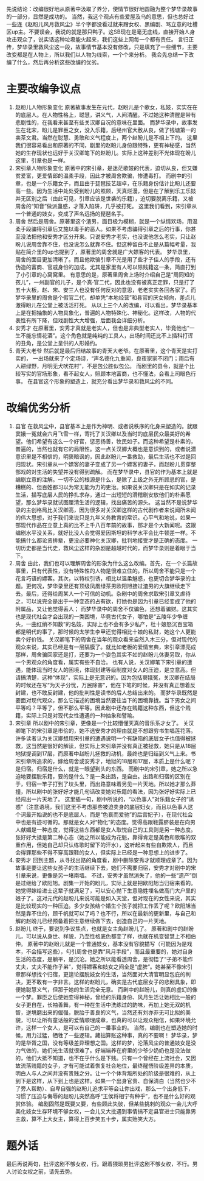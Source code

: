 先说结论：改编很好地从原著中汲取了养分，使情节很好地圆融为整个梦华录故事的一部分，显然是成功的。
当然，我这个观点有些爱屋及乌的意思，但也总好过一些连《赵盼儿风月救风尘》半个字都没看过就来蹭女权、黑编剧、骂立意的吐槽区up主。不要误会，我说的就是那只鸭子。这SB现在是毫无底线，直接开始人身攻击观众了，说实话这种垃圾能火起来，我们这些上网每一个都有责任。
言归正传，梦华录里救风尘这一段，故事情节基本没有修改，只是填充了一些细节，主要改变都是在人物上，所以我们以人物为线索，一个个来分析。
我会先总结一下改编了什么，然后再分析这些改编的优劣。
# 主要改编争议点
1. 赵盼儿人物形象变化
原著故事发生在元代，赵盼儿是个歌女，私妓，实实在在的底层人。在人物性格上，聪慧，讲义气，人间清醒。不过她这种清醒是带有悲剧性的，在我看来甚至有些关汉卿自况的意味在里面。
而梦华录中，故事发生在北宋，盼儿是罪臣之女，没入乐籍，后经州官大赦从良，做了钱塘第一的卖茶文君。当然在聪慧、勇敢和义气程度上，两个赵盼儿是不相上下的。
这里我们很容易看出和原著的不同，剧里的赵盼儿身份跟特殊，更有神秘感，当然她的生存现状也远好于关汉卿笔下的赵盼儿。实际上这种差别不光体现在盼儿这里，引章也是一样。
2. 宋引章人物形象变化
原著中的宋引章，是迷茫歌妓的代表，迫切从良，但又嫌贫爱富，更爱情郎的温柔手段，因此才被周舍欺骗，惨遭毒打。
而剧中的引章，也是一个乐籍女子，而且由于琵琶技艺超卓，在乐籍身份估计比盼儿还要高一些。因为生活中处处受到盼儿的照顾，天真烂漫，但是在了解到乐工乐妓并无区别之后（由此可见，引章应该是世袭的乐籍），迫切要脱离乐籍，又被周舍的“知音”做派蛊惑，才落入陷阱，几乎被打死。
这里我们看到，宋引章从一个普通的妓女，变成了声名远扬的琵琶名手。
2. 周舍
然后是周舍。原著里这个渣男，面目极为模糊，就是一个纵情欢场，用温柔手段骗得引章后又施以毒手的恶人。如果不考虑骗得引章之后的行事，你甚至没法把他和安秀才区分开来。只说安秀才老实，也没说他怎么老实，只让赵盼儿说周舍靠不住，也没说怎么就靠不住。但这种留白不止是从篇幅考量，我贴在简介里的up也提到了，原著里的周舍就是广大嫖客的代表。
梦华录里，周舍的面目更加清晰了。而且他欺骗引章不光是用了些才子佳人的手段，还有伪造的富商、官戚身份的加成。尤其是家里有人可以除贱籍这一条，简直打到了小引章的心窝窝里。
有意思的是，原著里周舍上场时介绍自己是“周同知的孩儿”，一州副官的儿子，是个真·官二代，因此也没有被真正定罪，只是打了五十大板，赵、宋、安三人也没有任何反对的意思，老老实实各回各家了。而梦华录里的周舍是个假官二代，却单凭“本地经营”和县官的厌女倾向，差点儿激得盼儿在公堂上被活活打死。
从以上三个人的改编，可以看出，梦华录基本上是在把抽象的人物具象化，普遍的人物特殊化、神秘化。这样改，人物的代表性有所下降，但戏剧性大大增强，后面我会详细分析。
3. 安秀才
在原著里，安秀才真就是老实人，但也是非典型老实人，毕竟他也“一生不能忘情花酒”。这个角色就是纯纯的工具人，出场时间还比不上插科打诨的丑角，是公堂上呈供的人形婚约。
4. 青天大老爷
然后就是最后归结故事的青天大老爷。在原著里，这个青天是实打实的， 一出场就来了个定场诗，“声名德化九重闻，良夜家家不闭门；雨后有人耕绿野，月明无犬吠花村”，不是包公胜似包公。
而剧里的县令，就是个比较写实的官场形象，看不起女人，照顾本地富商，也不懂法，会看上司眼色行事。
在县官这个形象的塑造上，就充分看出梦华录和救风尘的不同。
# 改编优劣分析
1. 县官
在救风尘中，县官基本上是作为神明、或者说秩序的化身来塑造的。就跟窦娥一冤就会六月飞雪一样，寄托了关汉卿以及当时的底层民众最美好的希望。他们希望有这么一个好官，惩恶扬善，牧民如子。而这种希望是朴素的，普遍的，当然也就有它的局限性。这一点关汉卿大概也是意识到的，或者说潜意识里是不相信的，明褒暗讽的，因此赵盼儿一番救助，最后生活也不过是回归现状。宋引章从一个嫖客的妻子变成了另一个嫖客的妻子，而赵盼儿贯穿整部戏的对生活的失望并没有得到疏解。
而在梦华录中，县官的作为基本上就是编剧立意的注解。一切不公的根源是什么，是除了上级之外无所顾忌的官，是糟糕的、但百姓都习以为常无能为力的吏治。如果说关汉卿只是在如实的记录生活，描写底层人民的挣扎求存，通过一出短短的滑稽剧安放他们的朴素愿望，那么梦华录就试图厘清生活的逻辑，找出痛苦的源头。
这当然不是说梦华录的主创格局比关汉卿高，因为很多对关汉卿这样的古代剧作者来说闻所未闻的伟大思想，对于我们来说只是九年义务教育的常识。心平气和地说，如果一部现代作品在立意上真的比不上千八百年前的故事，那才是个大新闻呢。这跟编剧水平没关系，就好比没人会觉得爱因斯坦的科学水平会比牛顿差一样。不能搞什么都论资排辈，更没必要神化关汉卿，批判地接受才是正确的态度。
一切历史都是当代史，救风尘这样的杂剧是超越时代的，而梦华录则是着眼于当下。
2. 周舍
由此，我们也可以理解周舍的形象为什么这么改编。首先，在一个长篇故事里，只有代表性，没有特殊性的人物是很难立住的。所以周舍不能只是一个花言巧语的嫖客。其次，以特权引诱，相比以温柔魅惑，也更切合梦华录的主题。更何况，梦华录里还有顶级凤凰绿茶男欧阳旭接过渣男的大旗继续走下去。最后，还得给周某人一个可信的动机。杂剧中的周舍求取宋引章又虐待之，可以说完全是出于一种变态的占有欲，打她也是因为引章已经变成了他的附属品，又让他觉得丢人；
而梦华录中的周舍不仅骗色，还想着骗财。这其实也是现代社会才会出现的一类困境，毕竟古代女子，哪怕是“五陵年少争缠头，一曲红绡不知数”的名妓，实际上也不会有多少私产，杜十娘怒沉百宝箱都是明代的事了，那时候的太学生李甲还觉得相比十娘的私财，她这个人更能卖个好价钱。
关汉卿笔下的周舍在当年的观众看来自然入木三分，但对现代的观众来说，其实已经是有一层隔膜了。就比如老板的爱情宝典，宋引章漂亮成那样，周舍骗回家还是打，还要为一个姿色其实不如的赵盼儿休妻另取，你从一个男观众的角度看，属实有些不自洽。
也有人说，关汉卿笔下宋引章的遭遇，能体现当时女人的困境，体现封建等级制度对女人的压迫，是立意高。但请搞清楚，这种“体现”，实际上是无意识的。因为包括窦娥冤，关汉卿在结局的时候还在写“为天子分忧，万民除害”，他在下笔的时候，并没有真正想着反封建，也不敢反封建，他的批判性是读书的后人总结出来的。
而梦华录既然是要面对现代观众，那么它描述的困境当然要往当下的困境靠拢。当下男女之间平等吗？平等了，但不那么平等。因此剧中还存在贱籍这种东西，但这个贱籍，实际上只是对现代女性遭遇的一种抽象和譬喻。
3. 宋引章
所以剧中的宋引章，更像是一个比较懵懂天真的音乐系才女了。
关汉卿笔下的宋引章是市侩的，她不选安秀才的理由就是不想跟穷书生唱莲花落。许多读者认为关汉卿想用宋引章的遭遇说明一个有缺陷的底层女子也值得被拯救，这当然是很好的解读，但实际上宋引章并没有真正被拯救，她只是从18层地狱提调到17层，而原著中赵盼儿拯救的动机，最终也是归结到义气上来。书宋引章所追求的，嫁给周舍或安秀才，地狱的18层和17层，本质上是什么呢？是归宿。归宿是什么，就是一眼望到头的东西。
而剧中的宋引章，她之所以急迫地要摆脱乐籍，要的是什么？是一条出路，是自由。出路和归宿的区别在于，归宿一竿子打到了坟头里，而出路意味着另见一片天地。所以她才那么莽撞，所以剧中的张好好才能几句话改变她对乐籍的看法，因为张好好实际上已经闯出一片天地了。
这里插一句，剧中所说的，“以色事人”对乐籍女子的“诱惑”（注意语境，我们这里不考虑那些被迫卖身的底层妇女，而且以色事人这个词最开始说的也不是底层人，而是“色衰而爱驰”的后宫妃子），在现代社会中也是有迹可循的。那就是女人对“物化”的态度。觉得高跟鞋露脐装是在向男人献媚是一种态度，觉得这些东西都是女人取悦自己的工具则是另一种态度。张好好大抵是第二种心态（她之所以能成为花魁，靠得肯定是美色和歌喉的双重作用，但她自己却只认练歌时留下的汗水），这听起来有些自欺欺人，而且会得罪那些不得不穿高跟鞋的女人，但实际上已经是一种思想上的进步了。
3. 安秀才
回到主题，从寻找出路的角度看，剧中删除安秀才就顺理成章了。因为故事是要让这些女孩子的生活继续下去，她们不需要归宿，安秀才对剧中的宋引章来说，更像是另一堵南墙。
不过，安秀才虽然消失了，他的一些“遗产”倒是过继给了欧阳旭。剧集一开始的盼儿，实际上就是把欧阳旭当归宿来看的。她觉得嫁给进士这辈子就满足了，可以安心抛下生意隐姓埋名做高门大户里的娘子了。这对元代的赵盼儿来说可能是如入天堂，但对现在的女性来说，其实是比较现实的一种压迫。多少女孩结个婚生个孩子就把工作丢了呢？欧阳旭当然是靠不住的，顾千帆就可以了吗？也不行，所以在最新的更新里，与自己和解的赵盼儿已经预备着把生意继续做下去，创造自己的一片天地。
4. 赵盼儿
终于，要说到争议焦点，也就是女主角赵盼儿了。
原著和剧中的赵盼儿，可以说从身世、样貌，乃至性格底色都变了样，也就在机变智慧上不相伯仲。
原著中的赵盼儿就是一个普通妓女，基本没有容貌描写（可能因为是戏本，不会描写这些），勾引周舍也是靠“风月手段”，而且最重要的，她对自身生活的态度，是躺平，是沉沦。她之所以能看透周舍，是彻悟了“子弟不能作丈夫，丈夫不能作子弟”，觉得嫖客和妓女之间全是“虚脾”。她甚至不像宋引章那样想找个归宿，更遑论摆脱妓女的生活，当然面对大清官明显包庇的判决，更不敢有一字非言。这样的赵盼儿，确实是古代底层女子的悲剧具象，即便她聪慧义气，但那于她的生活完全无意。
而剧中的赵盼儿，则真的虚幻的像一个梦。罪臣之后使她变得神秘，曾经的乐籍身份、风月生活让她相比一般的女子更自在，长袖善舞，有一种在生活中洗练过的韵味，再加上她无双的机智，逆境磨出来的倔强，脱胎于善良的义气，当然还有刘亦菲无可比拟的美貌，可以让所有童话般的爱情顺理成章，也真的可以让观众相信，如果环境允许，这样一个女人，是可以有自己的一番事业的。
当然，编剧也在塑造她的时候，用力过猛，牺牲了一些逻辑。藏拙算账这种事，真的不要啊！
梦华录，梦的是华胥之国，没有等级差异理想之国。这样的梦，沦落风尘的普通妓女是没力气做的，她们光生活就很难了。好端端养在府里的少爷少奶奶也是没法做的，他们大抵不知道，也不在乎什么是下贱。只有一个曾经在上流社会，又因故流落贱籍的女子，才有可能试着恢复社会地位，最终醒悟阶级差异的本质，明白人与人之间并没有贵贱之分。让一个个体背叛所处的阶级是很难的，从上到下是这样，从下到上也是这样。如果一个出身官贵、自保清白（当然也少不了旁人帮助）、自卑自强的赵盼儿追求平等会让你出戏，那么一个出身低下，习惯了压迫与侮辱的赵盼儿突然高呼“王侯将相宁有种乎”，也不是什么好的观赏体验。
编剧固然是既要又要，有些顾此失彼，但某些挑刺的观众一会儿大呼美化妓女生存环境不够女权，一会儿又大批遇到事情搞不定县官进士只能靠男主救，算不上大女主，算得上百步笑五十步，属实贻笑大方。

# 题外话
最后再说两句，批评这剧不够女权，行。跟着猥琐男批评这剧不够女权，不行。男人讨论女权之前，请先去势。 
